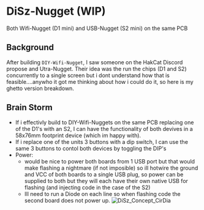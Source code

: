 # DiSz-Nugget (WIP)
Both Wifi-Nugget (D1 mini) and USB-Nugget (S2 mini) on the same PCB

## Background
After building `DIY-Wifi-Nugget`, I saw someone on the HakCat Discord propose and Utra-Nugget. Their idea was the run the chips (D1 and S2) concurrently to a single screen but i dont understand how that is feasible....anywho it got me thinking about how i could do it, so here is my ghetto version breakdown.

## Brain Storm
- If i effectivly build to DIY-Wifi-Nuggets on the same PCB replacing one of the D1's with an S2, I can have the functionality of both devives in a 58x76mm footprint device (which im happy with).
- If i replace one of the units 3 buttons with a dip switch, I can use the same 3 buttons to contol both devices by toggling the DIP's
- Power: 
  - would be nice to power both boards from 1 USB port but that would make flashing a nightmare (if not imposible) so ill hotwire the ground and VCC of both boards to a single USB plug, so power can be supplied to both but they will each have their own native USB for flashing (and injecting code in the case of the S2)
  - Ill need to run a Diode on each line so when flashing code the second board does not power up.
  ![DiSz_Concept_CirDia](https://user-images.githubusercontent.com/24452466/203649160-c27245be-e127-4caa-bd09-783d503378f9.jpg)
